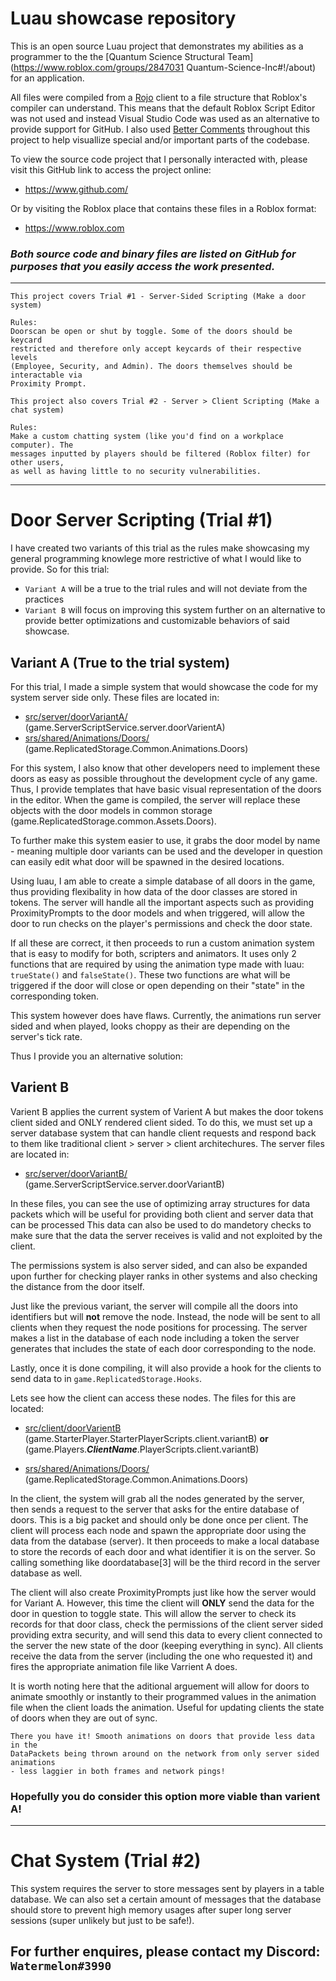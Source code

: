 # Luau showcase repository

This is an open source Luau project that demonstrates my abilities as a programmer to
the the [Quantum Science Structural Team](https://www.roblox.com/groups/2847031
Quantum-Science-Inc#!/about) for an application.

All files were compiled from a [Rojo](https://github.com/rojo-rbx/rojo) client to a
file structure that Roblox's compiler can understand. This means that the default
Roblox Script Editor was not used and instead Visual Studio Code was used as an
alternative to provide support for GitHub.
I also used [Better Comments](https://github.com/aaron-bond/better-comments)
throughout this project to help visuallize special and/or important parts of the
codebase.

To view the source code project that I personally interacted with, please visit this
GitHub link to access the project online:
* https://www.github.com/

Or by visiting the Roblox place that contains these files in a Roblox format:
* https://www.roblox.com

### *Both source code and binary files are listed on GitHub for purposes that you easily access the work presented.*

---
	This project covers Trial #1 - Server-Sided Scripting (Make a door system)
	
	Rules:
	Doorscan be open or shut by toggle. Some of the doors should be keycard
	restricted and therefore only accept keycards of their respective levels
	(Employee, Security, and Admin). The doors themselves should be interactable via
	Proximity Prompt.

	This project also covers Trial #2 - Server > Client Scripting (Make a chat system)
	
	Rules:
	Make a custom chatting system (like you'd find on a workplace computer). The
	messages inputted by players should be filtered (Roblox filter) for other users,
	as well as having little to no security vulnerabilities.
---

# Door Server Scripting (Trial #1)

I have created two variants of this trial as the rules make showcasing my general
programming knowlege more restrictive of what I would like to provide. So for this
trial:

* `Variant A` will be a true to the trial rules and will not deviate from the practices
* `Variant B` will focus on improving this system further on an alternative to provide better optimizations and customizable behaviors of said showcase.

## Variant A (True to the trial system)
For this trial, I made a simple system that would showcase the code for my system
server side only. These files are located in:

* [src/server/doorVariantA/](srs/server/doorVariantB)
(game.ServerScriptService.server.doorVarientA)
* [srs/shared/Animations/Doors/](src/shared/Animations/Doors)
(game.ReplicatedStorage.Common.Animations.Doors)

For this system, I also know that other developers need to implement these doors as
easy as possible throughout the development cycle of any game. Thus, I provide
templates that have basic visual representation of the doors in the editor. When the
game is compiled, the server will replace these objects with the door models in
common storage (game.ReplicatedStorage.common.Assets.Doors).

To further make this system easier to use, it grabs the door model by name - meaning
multiple door variants can be used and the developer in question can easily edit what
door will be spawned in the desired locations.

Using luau, I am able to create a simple database of all doors in the game, thus
providing flexibality in how data of the door classes are stored in tokens. The
server will handle all the important aspects such as providing ProximityPrompts to
the door models and when triggered, will allow the door to run checks on the player's
permissions and check the door state.

If all these are correct, it then proceeds to run a custom animation system that is
easy to modify for both, scripters and animators. It uses only 2 functions that are
required by using the animation type made with luau: `trueState()` and `falseState()`.
These two functions are what will be triggered if the door will close or open
depending on their "state" in the corresponding token.

This system however does have flaws. Currently, the animations run server sided and
when played, looks choppy as their are depending on the server's tick rate.

Thus I provide you an alternative solution:

## Varient B
Varient B applies the current system of Varient A but makes the door tokens client
sided and ONLY rendered client sided. To do this, we must set up a server database
system that can handle client requests and respond back to them like traditional
client > server > client architechures. The server files are located in:

* [src/server/doorVariantB/](/src/server/doorVarientB/)
(game.ServerScriptService.server.doorVariantB)

In these files, you can see the use of optimizing array structures for data packets
which will be useful for providing both client and server data that can be processed
This data can also be used to do mandetory checks to make sure that the data the
server receives is valid and not exploited by the client.

The permissions system is also server sided, and can also be expanded upon further
for checking player ranks in other systems and also checking the distance from the
door itself.

Just like the previous variant, the server will compile all the doors into
identifiers but will **not** remove the node. Instead, the node will be sent to all
clients when they request the node positions for processing. The server makes a list
in the database of each node including a token the server generates that includes the
state of each door corresponding to the node.

Lastly, once it is done compiling, it will also provide a hook for the clients to
send data to in `game.ReplicatedStorage.Hooks`.

Lets see how the client can access these nodes. The files for this are located:

* [src/client/doorVarientB](srs/client/doorVariantB/)
(game.StarterPlayer.StarterPlayerScripts.client.variantB)
**or** (game.Players.***ClientName***.PlayerScripts.client.variantB)

* [srs/shared/Animations/Doors/](srs/shared/Animations/Doors/)
(game.ReplicatedStorage.Common.Animations.Doors)

In the client, the system will grab all the nodes generated by the server, then sends
a request to the server that asks for the entire database of doors. This is a big
packet and should only be done once per client. The client will process each node and
spawn the appropriate door using the data from the database (server). It then
proceeds to make a local database to store the records of each door and what
identifier it is on the server. So calling something like doordatabase[3] will be the
third record in the server database as well.

The client will also create ProximityPrompts just like how the server would for
Variant A. However, this time the client will **ONLY** send the data for the door in
question to toggle state. This will allow the server to check its records for that
door class, check the permissions of the client server sided providing extra
security, and will send this data to every client connected to the server the new
state of the door (keeping everything in sync). All clients receive the data from the
server (including the one who requested it) and fires the appropriate animation file
like Varrient A does.

It is worth noting here that the aditional arguement will allow for doors to animate
smoothly or instantly to their programmed values in the animation file when the
client loads the animation. Useful for updating clients the state of doors when they
are out of sync.

	There you have it! Smooth animations on doors that provide less data in the
	DataPackets being thrown around on the network from only server sided animations
	- less laggier in both frames and network pings!

### Hopefully you do consider this option more viable than varient A!

---

# Chat System (Trial #2)
This system requires the server to store messages sent by players in a table
database. We can also set a certain amount of messages that the database should store
to prevent high memory usages after super long server sessions (super unlikely but
just to be safe!).



## For further enquires, please contact my Discord: **`Watermelon#3990`**